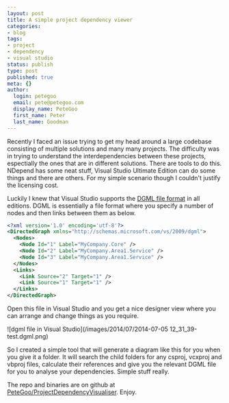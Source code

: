```yaml
---
layout: post
title: A simple project dependency viewer
categories:
- blog
tags:
- project
- dependency
- visual studio
status: publish
type: post
published: true
meta: {}
author:
  login: petegoo
  email: pete@petegoo.com
  display_name: PeteGoo
  first_name: Peter
  last_name: Goodman
---
```


Recently I faced an issue trying to get my head around a large codebase consisting of multiple solutions and many many projects. The difficulty was in trying to understand the interdependencies between these projects, espectially the ones that are in different solutions. There are tools to do this. NDepend has some neat stuff, Visual Studio Ultimate Edition can do some things and there are others. For my simple scenario though I couldn't justify the licensing cost.

Luckily I knew that Visual Studio supports the [DGML file format](http://en.wikipedia.org/wiki/DGML) in all editions. DGML is essentially a file format where you specify a number of nodes and then links between them as below.

```xml
<?xml version='1.0' encoding='utf-8'?>
<DirectedGraph xmlns="http://schemas.microsoft.com/vs/2009/dgml">
  <Nodes>
    <Node Id="1" Label="MyCompany.Core" />
    <Node Id="2" Label="MyCompany.Area1.Service" />
    <Node Id="3" Label="MyCompany.Area1.Service" />
  </Nodes>
  <Links>
    <Link Source="2" Target="1" />
    <Link Source="1" Target="1" />
  </Links>
</DirectedGraph>
```

Open this file in Visual Studio and you get a nice designer view where you can arrange and change things as you require.

![dgml file in Visual Studio](/images/2014/07/2014-07-05 12_31_39-test.dgml.png)

So I created a simple tool that will generate a diagram like this for you when you give it a folder. It will search the child folders for any csproj, vcxproj and vbproj files, calculate their references and give you the relevant DGML file for you to analyse your dependencies. Simple stuff really.

The repo and binaries are on github at [PeteGoo/ProjectDependencyVisualiser](https://github.com/PeteGoo/ProjectDependencyVisualiser/). Enjoy.
